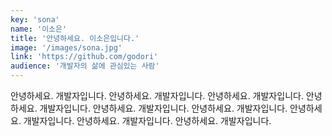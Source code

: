 ```yaml
---
key: 'sona'
name: '이소은'
title: '안녕하세요. 이소은입니다.'
image: '/images/sona.jpg'
link: 'https://github.com/godori'
audience: '개발자의 삶에 관심있는 사람'
---
```


안녕하세요. 개발자입니다. 안녕하세요. 개발자입니다. 안녕하세요. 개발자입니다. 안녕하세요. 개발자입니다. 안녕하세요. 개발자입니다. 안녕하세요. 개발자입니다. 안녕하세요. 개발자입니다. 안녕하세요. 개발자입니다. 안녕하세요. 개발자입니다.

